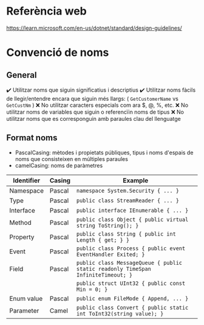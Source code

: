 # Referència web

https://learn.microsoft.com/en-us/dotnet/standard/design-guidelines/


# Convenció de noms

## General

✔️ Utilitzar noms que siguin significatius i descriptius
✔️ Utilitzar noms fàcils de llegir/entendre encara que siguin més llargs: ( `GetCustomerName` vs `GetCustNm` )
❌ No utilitzar caracters especials com ara $, @, %, etc.
❌ No utilitzar noms de variables que siguin o referencïin noms de tipus
❌ No utilitzar noms que es corresponguin amb paraules clau del llenguatge

## Format noms

* PascalCasing: mètodes i propietats públiques, tipus i noms d'espais de noms que consisteixen en múltiples paraules
* camelCasing: noms de paràmetres

| Identifier   | Casing  | Example                                                                                      |
|--------------|---------|----------------------------------------------------------------------------------------------|
| Namespace    | Pascal  | `namespace System.Security { ... }`                                                         |
| Type         | Pascal  | `public class StreamReader { ... }`                                                         |
| Interface    | Pascal  | `public interface IEnumerable { ... }`                                                     |
| Method       | Pascal  | `public class Object { public virtual string ToString(); }`                                 |
| Property     | Pascal  | `public class String { public int Length { get; } }`                                        |
| Event        | Pascal  | `public class Process { public event EventHandler Exited; }`                                |
| Field        | Pascal  | `public class MessageQueue { public static readonly TimeSpan InfiniteTimeout; }`            |
|              |         | `public struct UInt32 { public const Min = 0; }`                                            |
| Enum value   | Pascal  | `public enum FileMode { Append, ... }`                                                      |
| Parameter    | Camel   | `public class Convert { public static int ToInt32(string value); }`                         |

